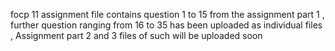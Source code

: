 focp 11 assignment file contains question 1 to 15 from the assignment part 1 , further question ranging from 16 to 35 has been uploaded as individual files , Assignment part 2 and 3 files of such will be uploaded soon 
